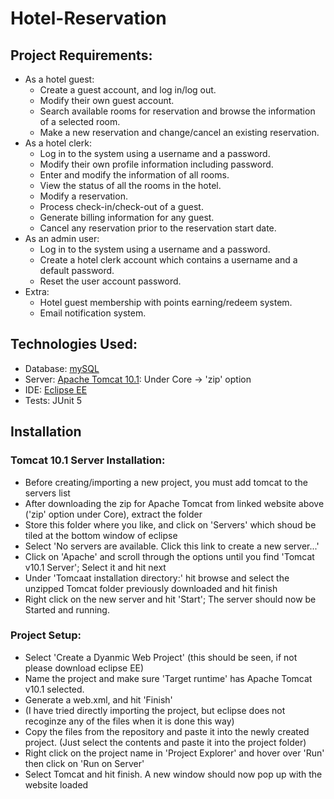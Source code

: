 # Hotel-Reservation
## Project Requirements:
- As a hotel guest:
  - Create a guest account, and log in/log out.
  - Modify their own guest account.
  - Search available rooms for reservation and browse the information of a selected room.
  - Make a new reservation and change/cancel an existing reservation.
- As a hotel clerk:
  - Log in to the system using a username and a password.
  - Modify their own profile information including password.
  - Enter and modify the information of all rooms.
  - View the status of all the rooms in the hotel.
  - Modify a reservation.
  - Process check-in/check-out of a guest.
  - Generate billing information for any guest.
  - Cancel any reservation prior to the reservation start date.
- As an admin user:
  - Log in to the system using a username and a password.
  - Create a hotel clerk account which contains a username and a default password.
  - Reset the user account password.
- Extra:
  - Hotel guest membership with points earning/redeem system.
  - Email notification system.

## Technologies Used:
- Database: [mySQL](https://www.mysql.com/products/workbench/)
- Server: [Apache Tomcat 10.1](https://tomcat.apache.org/download-10.cgi): Under Core -> 'zip' option
- IDE: [Eclipse EE](https://www.eclipse.org/downloads/packages/release/2023-03/r/eclipse-ide-enterprise-java-and-web-developers)
- Tests: JUnit 5

## Installation
### Tomcat 10.1 Server Installation:
- Before creating/importing a new project, you must add tomcat to the servers list
- After downloading the zip for Apache Tomcat from linked website above ('zip' option under Core), extract the folder
- Store this folder where you like, and click on 'Servers' which shoud be tiled at the bottom window of eclipse
- Select 'No servers are available. Click this link to create a new server...'
- Click on 'Apache' and scroll through the options until you find 'Tomcat v10.1 Server'; Select it and hit next
- Under 'Tomcaat installation directory:' hit browse and select the unzipped Tomcat folder previously downloaded and hit finish
- Right click on the new server and hit 'Start'; The server should now be Started and running.
### Project Setup:
- Select 'Create a Dyanmic Web Project' (this should be seen, if not please download eclipse EE)
- Name the project and make sure 'Target runtime' has Apache Tomcat v10.1 selected. 
- Generate a web.xml, and hit 'Finish'
- (I have tried directly importing the project, but eclipse does not recoginze any of the files when it is done this way)
- Copy the files from the repository and paste it into the newly created project. (Just select the contents and paste it into the project folder)
- Right click on the project name in 'Project Explorer' and hover over 'Run' then click on 'Run on Server'
- Select Tomcat and hit finish. A new window should now pop up with the website loaded
